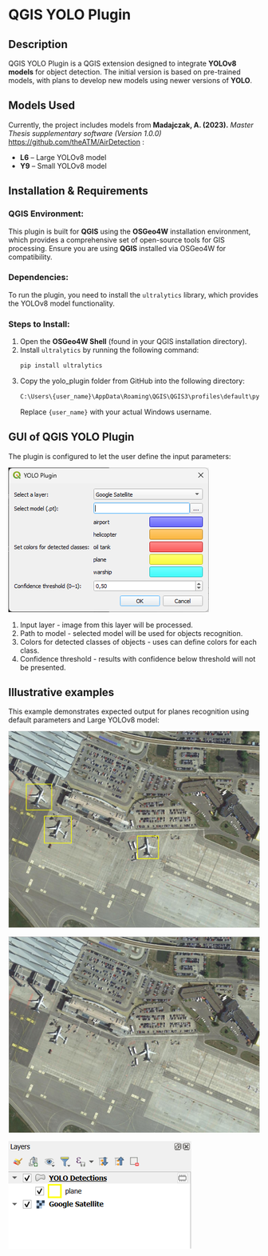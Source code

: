 # QGIS YOLO Plugin

## Description
QGIS YOLO Plugin is a QGIS extension designed to integrate **YOLOv8 models** for object detection. The initial version is based on pre-trained models, with plans to develop new models using newer versions of **YOLO**.

## Models Used
Currently, the project includes models from **Madajczak, A. (2023).** *Master Thesis supplementary software (Version 1.0.0)* https://github.com/theATM/AirDetection :
- **L6** – Large YOLOv8 model  
- **Y9** – Small YOLOv8 model  

## Installation & Requirements

### QGIS Environment:
This plugin is built for **QGIS** using the **OSGeo4W** installation environment, which provides a comprehensive set of open-source tools for GIS processing. Ensure you are using **QGIS** installed via OSGeo4W for compatibility.

### Dependencies:
To run the plugin, you need to install the `ultralytics` library, which provides the YOLOv8 model functionality.

### Steps to Install:
1. Open the **OSGeo4W Shell** (found in your QGIS installation directory).
2. Install `ultralytics` by running the following command:
   ```bash
   pip install ultralytics
   ```
3. Copy the yolo_plugin folder from GitHub into the following directory:
    ```bash
    C:\Users\{user_name}\AppData\Roaming\QGIS\QGIS3\profiles\default\pytho\plugins
    ```
    Replace `{user_name}` with your actual Windows username.

## GUI of QGIS YOLO Plugin
The plugin is configured to let the user define the input parameters:

![GUI](images/parameters.png)
1. Input layer - image from this layer will be processed.
2. Path to model - selected model will be used for objects recognition.
3. Colors for detected classes of objects - uses can define colors for each class.
4. Confidence threshold - results with confidence below threshold will not be presented.  
## Illustrative examples
This example demonstrates expected output for planes recognition using default parameters and Large YOLOv8 model:

![input](images/example_input.png)

![output](images/example_output.png)

![layers](images/layer_output.png)
